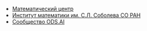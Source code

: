 * [Математический центр](https://www.nsu.ru/n/mca/)
* [Институт математики им. С.Л. Соболева СО РАН](http://www.math.nsc.ru/)
* [Сообщество ODS.AI](https://ods.ai/hubs/ods-lab)
